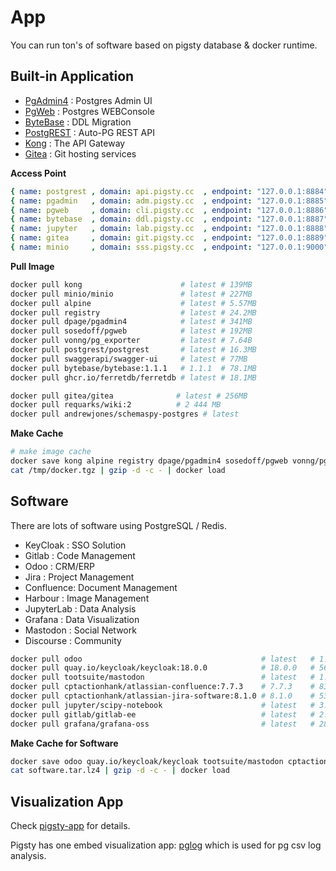 # App

You can run ton's of software based on pigsty database & docker runtime.


## Built-in Application

* [PgAdmin4](pgadmin/) : Postgres Admin UI
* [PgWeb](pgweb/) : Postgres WEBConsole
* [ByteBase](bytebase/) : DDL Migration
* [PostgREST](postgrest/) : Auto-PG REST API
* [Kong](kong/) : The API Gateway
* [Gitea](gitea/) : Git hosting services 

**Access Point**

```yaml
{ name: postgrest , domain: api.pigsty.cc  , endpoint: "127.0.0.1:8884" }
{ name: pgadmin   , domain: adm.pigsty.cc  , endpoint: "127.0.0.1:8885" }
{ name: pgweb     , domain: cli.pigsty.cc  , endpoint: "127.0.0.1:8886" }
{ name: bytebase  , domain: ddl.pigsty.cc  , endpoint: "127.0.0.1:8887" }
{ name: jupyter   , domain: lab.pigsty.cc  , endpoint: "127.0.0.1:8888" }
{ name: gitea     , domain: git.pigsty.cc  , endpoint: "127.0.0.1:8889" }
{ name: minio     , domain: sss.pigsty.cc  , endpoint: "127.0.0.1:9000" }
```

**Pull Image**

```bash
docker pull kong                      # latest # 139MB
docker pull minio/minio               # latest # 227MB
docker pull alpine                    # latest # 5.57MB
docker pull registry                  # latest # 24.2MB
docker pull dpage/pgadmin4            # latest # 341MB
docker pull sosedoff/pgweb            # latest # 192MB
docker pull vonng/pg_exporter         # latest # 7.64B
docker pull postgrest/postgrest       # latest # 16.3MB
docker pull swaggerapi/swagger-ui     # latest # 77MB
docker pull bytebase/bytebase:1.1.1   # 1.1.1  # 78.1MB
docker pull ghcr.io/ferretdb/ferretdb # latest # 18.1MB

docker pull gitea/gitea              # latest # 256MB
docker pull requarks/wiki:2          # 2 444 MB
docker pull andrewjones/schemaspy-postgres # latest
```

**Make Cache**

```bash
# make image cache
docker save kong alpine registry dpage/pgadmin4 sosedoff/pgweb vonng/pg_exporter postgrest/postgrest swaggerapi/swagger-ui minio/minio bytebase/bytebase:1.1.1  ghcr.io/ferretdb/ferretdb | gzip -9 -c > /tmp/docker.tgz
cat /tmp/docker.tgz | gzip -d -c - | docker load  
```


## Software

There are lots of software using PostgreSQL / Redis.

* KeyCloak : SSO Solution
* Gitlab : Code Management
* Odoo : CRM/ERP
* Jira : Project Management
* Confluence: Document Management
* Harbour : Image Management
* JupyterLab : Data Analysis
* Grafana : Data Visualization
* Mastodon : Social Network
* Discourse : Community

```bash
docker pull odoo                                        # latest   # 1.49GB
docker pull quay.io/keycloak/keycloak:18.0.0            # 18.0.0   # 562MB
docker pull tootsuite/mastodon                          # latest   # 1.76GB
docker pull cptactionhank/atlassian-confluence:7.7.3    # 7.7.3    # 835MB
docker pull cptactionhank/atlassian-jira-software:8.1.0 # 8.1.0    # 531MB
docker pull jupyter/scipy-notebook                      # latest   # 3.01GB
docker pull gitlab/gitlab-ee                            # latest   # 2.69GB
docker pull grafana/grafana-oss                         # latest   # 286MB
```

**Make Cache for Software**

```bash
docker save odoo quay.io/keycloak/keycloak tootsuite/mastodon cptactionhank/atlassian-confluence cptactionhank/atlassian-jira-software jupyter/scipy-notebook gitlab/gitlab-ee grafana/grafana-oss | gzip -c - > software.tar.lz4
cat software.tar.lz4 | gzip -d -c - | docker load  
```


## Visualization App

Check [pigsty-app](https://github.com/Vonng/pigsty-app) for details.

Pigsty has one embed visualization app: [pglog](http://demo.pigsty.cc/d/pglog-overview) which is used for pg csv log analysis.
